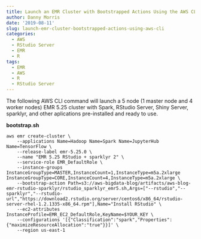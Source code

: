 ```yaml
---
title: Launch an EMR Cluster with Bootstrapped Actions Using the AWS CLI
author: Danny Morris
date: '2019-08-11'
slug: launch-emr-cluster-bootstrapped-actions-using-aws-cli
categories:
  - AWS
  - RStudio Server
  - EMR
  - R
tags:
  - EMR
  - AWS
  - R
  - RStudio Server
---
```


The following AWS CLI command will launch a 5 node (1 master node and 4 worker nodes) EMR 5.25 cluster with Spark, RStudio Server, Shiny Server, sparklyr, and other aplications pre-installed and ready to use.

**bootstrap.sh**

```
aws emr create-cluster \
    --applications Name=Hadoop Name=Spark Name=JupyterHub Name=TensorFlow \
    --release-label emr-5.25.0 \
    --name "EMR 5.25 RStudio + sparklyr 2" \
    --service-role EMR_DefaultRole \
    --instance-groups InstanceGroupType=MASTER,InstanceCount=1,InstanceType=m5a.2xlarge InstanceGroupType=CORE,InstanceCount=4,InstanceType=m5a.2xlarge \
    --bootstrap-action Path=s3://aws-bigdata-blog/artifacts/aws-blog-emr-rstudio-sparklyr/rstudio_sparklyr_emr5.sh,Args=["--rstudio","--sparklyr","--rstudio-url","https://download2.rstudio.org/server/centos6/x86_64/rstudio-server-rhel-1.2.1335-x86_64.rpm"],Name="Install RStudio" \
    --ec2-attributes InstanceProfile=EMR_EC2_DefaultRole,KeyName=$YOUR_KEY \
    --configurations '[{"Classification":"spark","Properties":{"maximizeResourceAllocation":"true"}}]' \
    --region us-east-1
```